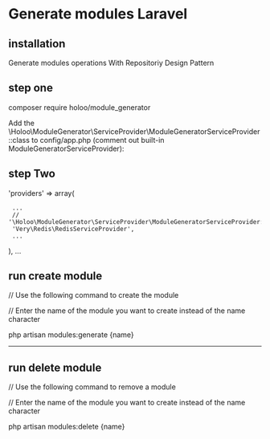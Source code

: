 # Generate modules Laravel

## installation  

Generate modules operations With Repositoriy Design Pattern 


## step one 
 composer require holoo/module_generator  
 
 Add the \Holoo\ModuleGenerator\ServiceProvider\ModuleGeneratorServiceProvider::class to config/app.php (comment out built-in ModuleGeneratorServiceProvider):


## step Two  


 'providers' => array(
 
     ...
     // '\Holoo\ModuleGenerator\ServiceProvider\ModuleGeneratorServiceProvider::class',
     'Very\Redis\RedisServiceProvider',
     ...
     
 ),
 ...
 
## run create module  

// Use the following command to create the module    

// Enter the name of the module you want to create instead of the name character

php artisan modules:generate {name} 

-------------------------------------


## run delete module  

// Use the following command to remove a module

// Enter the name of the module you want to create instead of the name character

php artisan  modules:delete {name}

 
